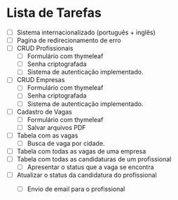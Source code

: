 # Lista de Tarefas

- [ ] Sistema internacionalizado (português + inglês)
- [ ] Pagina de redirecionamento de erro
- [ ] CRUD Profissionais
    - [ ] Formulário com thymeleaf 
    - [ ] Senha criptografada
    - [ ] Sistema de autenticação implementado.
- [ ] CRUD Empresas
    - [ ] Formulário com thymeleaf 
    - [ ] Senha criptografada
    - [ ] Sistema de autenticação implementado.
- [ ] Cadastro de Vagas
    - [ ] Formulário com thymeleaf 
    - [ ] Salvar arquivos PDF
- [ ] Tabela com as vagas
    - [ ] Busca de vaga por cidade.
- [ ] Tabela com todas as vagas de uma empresa
- [ ] Tabela com todas as candidaturas de um profissional
    - [ ] Apresentar o status que a vaga se encontra
- [ ] Atualizar o status da candidatura do profissional
    - [ ] Envio de email para o profissional

